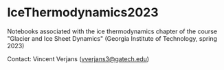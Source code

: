 # IceThermodynamics2023
Notebooks associated with the ice thermodynamics chapter of the course "Glacier and Ice Sheet Dynamics" (Georgia Institute of Technology, spring 2023)

Contact: Vincent Verjans (vverjans3@gatech.edu)
